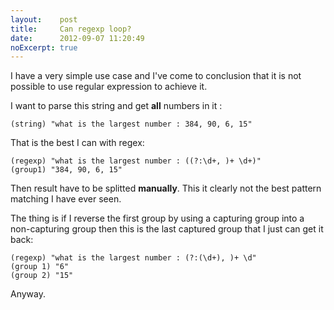```yaml
---
layout:    post
title:     Can regexp loop?
date:      2012-09-07 11:20:49
noExcerpt: true
---
```


I have a very simple use case and I've come to conclusion that it is not possible to use regular expression to achieve
it.

I want to parse this string and get **all** numbers in it :

	(string) "what is the largest number : 384, 90, 6, 15"

That is the best I can with regex:

	(regexp) "what is the largest number : ((?:\d+, )+ \d+)"
	(group1) "384, 90, 6, 15"

Then result have to be splitted **manually**. This it clearly not the best pattern matching I have ever seen.

The thing is if I reverse the first group by using a capturing group into a non-capturing group then this is the last
captured group that I just can get it back:

	(regexp) "what is the largest number : (?:(\d+), )+ \d"
	(group 1) "6"
	(group 2) "15"

Anyway.